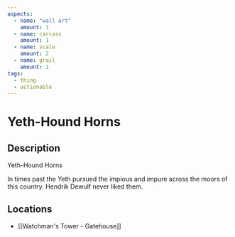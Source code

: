 ```yaml
---
aspects:
  - name: "wall art"
    amount: 1
  - name: carcass
    amount: 1
  - name: scale
    amount: 2
  - name: grail
    amount: 1
tags:
  - thing
  - actionable
---
```


# Yeth-Hound Horns

## Description
Yeth-Hound Horns

In times past the Yeth pursued the impious and impure across the moors of this country. Hendrik Dewulf never liked them.
## Locations
- [[Watchman's Tower - Gatehouse]]